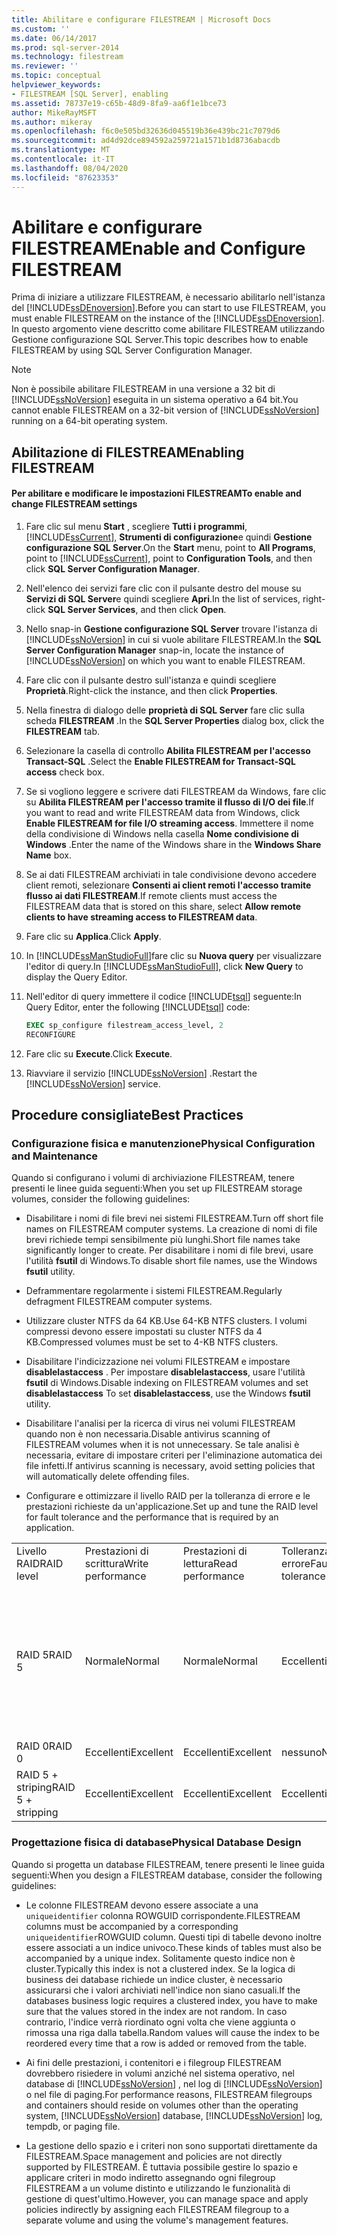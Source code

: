 ```yaml
---
title: Abilitare e configurare FILESTREAM | Microsoft Docs
ms.custom: ''
ms.date: 06/14/2017
ms.prod: sql-server-2014
ms.technology: filestream
ms.reviewer: ''
ms.topic: conceptual
helpviewer_keywords:
- FILESTREAM [SQL Server], enabling
ms.assetid: 78737e19-c65b-48d9-8fa9-aa6f1e1bce73
author: MikeRayMSFT
ms.author: mikeray
ms.openlocfilehash: f6c0e505bd32636d045519b36e439bc21c7079d6
ms.sourcegitcommit: ad4d92dce894592a259721a1571b1d8736abacdb
ms.translationtype: MT
ms.contentlocale: it-IT
ms.lasthandoff: 08/04/2020
ms.locfileid: "87623353"
---
```

# <a name="enable-and-configure-filestream"></a><span data-ttu-id="e2924-102">Abilitare e configurare FILESTREAM</span><span class="sxs-lookup"><span data-stu-id="e2924-102">Enable and Configure FILESTREAM</span></span>
  <span data-ttu-id="e2924-103">Prima di iniziare a utilizzare FILESTREAM, è necessario abilitarlo nell'istanza del [!INCLUDE[ssDEnoversion](../../includes/ssdenoversion-md.md)].</span><span class="sxs-lookup"><span data-stu-id="e2924-103">Before you can start to use FILESTREAM, you must enable FILESTREAM on the instance of the [!INCLUDE[ssDEnoversion](../../includes/ssdenoversion-md.md)].</span></span> <span data-ttu-id="e2924-104">In questo argomento viene descritto come abilitare FILESTREAM utilizzando Gestione configurazione SQL Server.</span><span class="sxs-lookup"><span data-stu-id="e2924-104">This topic describes how to enable FILESTREAM by using SQL Server Configuration Manager.</span></span>  
  
> [!NOTE]  
>  <span data-ttu-id="e2924-105">Non è possibile abilitare FILESTREAM in una versione a 32 bit di [!INCLUDE[ssNoVersion](../../includes/ssnoversion-md.md)] eseguita in un sistema operativo a 64 bit.</span><span class="sxs-lookup"><span data-stu-id="e2924-105">You cannot enable FILESTREAM on a 32-bit version of [!INCLUDE[ssNoVersion](../../includes/ssnoversion-md.md)] running on a 64-bit operating system.</span></span>  
  
##  <a name="enabling-filestream"></a><a name="enabling"></a> <span data-ttu-id="e2924-106">Abilitazione di FILESTREAM</span><span class="sxs-lookup"><span data-stu-id="e2924-106">Enabling FILESTREAM</span></span>  
  
#### <a name="to-enable-and-change-filestream-settings"></a><span data-ttu-id="e2924-107">Per abilitare e modificare le impostazioni FILESTREAM</span><span class="sxs-lookup"><span data-stu-id="e2924-107">To enable and change FILESTREAM settings</span></span>  
  
1.  <span data-ttu-id="e2924-108">Fare clic sul menu **Start** , scegliere **Tutti i programmi**, [!INCLUDE[ssCurrent](../../includes/sscurrent-md.md)], **Strumenti di configurazione**e quindi **Gestione configurazione SQL Server**.</span><span class="sxs-lookup"><span data-stu-id="e2924-108">On the **Start** menu, point to **All Programs**, point to [!INCLUDE[ssCurrent](../../includes/sscurrent-md.md)], point to **Configuration Tools**, and then click **SQL Server Configuration Manager**.</span></span>  
  
2.  <span data-ttu-id="e2924-109">Nell'elenco dei servizi fare clic con il pulsante destro del mouse su **Servizi di SQL Server**e quindi scegliere **Apri**.</span><span class="sxs-lookup"><span data-stu-id="e2924-109">In the list of services, right-click **SQL Server Services**, and then click **Open**.</span></span>  
  
3.  <span data-ttu-id="e2924-110">Nello snap-in **Gestione configurazione SQL Server** trovare l'istanza di [!INCLUDE[ssNoVersion](../../includes/ssnoversion-md.md)] in cui si vuole abilitare FILESTREAM.</span><span class="sxs-lookup"><span data-stu-id="e2924-110">In the **SQL Server Configuration Manager** snap-in, locate the instance of [!INCLUDE[ssNoVersion](../../includes/ssnoversion-md.md)] on which you want to enable FILESTREAM.</span></span>  
  
4.  <span data-ttu-id="e2924-111">Fare clic con il pulsante destro sull'istanza e quindi scegliere **Proprietà**.</span><span class="sxs-lookup"><span data-stu-id="e2924-111">Right-click the instance, and then click **Properties**.</span></span>  
  
5.  <span data-ttu-id="e2924-112">Nella finestra di dialogo delle **proprietà di SQL Server** fare clic sulla scheda **FILESTREAM** .</span><span class="sxs-lookup"><span data-stu-id="e2924-112">In the **SQL Server Properties** dialog box, click the **FILESTREAM** tab.</span></span>  
  
6.  <span data-ttu-id="e2924-113">Selezionare la casella di controllo **Abilita FILESTREAM per l'accesso Transact-SQL** .</span><span class="sxs-lookup"><span data-stu-id="e2924-113">Select the **Enable FILESTREAM for Transact-SQL access** check box.</span></span>  
  
7.  <span data-ttu-id="e2924-114">Se si vogliono leggere e scrivere dati FILESTREAM da Windows, fare clic su **Abilita FILESTREAM per l'accesso tramite il flusso di I/O dei file**.</span><span class="sxs-lookup"><span data-stu-id="e2924-114">If you want to read and write FILESTREAM data from Windows, click **Enable FILESTREAM for file I/O streaming access**.</span></span> <span data-ttu-id="e2924-115">Immettere il nome della condivisione di Windows nella casella **Nome condivisione di Windows** .</span><span class="sxs-lookup"><span data-stu-id="e2924-115">Enter the name of the Windows share in the **Windows Share Name** box.</span></span>  
  
8.  <span data-ttu-id="e2924-116">Se ai dati FILESTREAM archiviati in tale condivisione devono accedere client remoti, selezionare **Consenti ai client remoti l'accesso tramite flusso ai dati FILESTREAM**.</span><span class="sxs-lookup"><span data-stu-id="e2924-116">If remote clients must access the FILESTREAM data that is stored on this share, select **Allow remote clients to have streaming access to FILESTREAM data**.</span></span>  
  
9. <span data-ttu-id="e2924-117">Fare clic su **Applica**.</span><span class="sxs-lookup"><span data-stu-id="e2924-117">Click **Apply**.</span></span>  
  
10. <span data-ttu-id="e2924-118">In [!INCLUDE[ssManStudioFull](../../includes/ssmanstudiofull-md.md)]fare clic su **Nuova query** per visualizzare l'editor di query.</span><span class="sxs-lookup"><span data-stu-id="e2924-118">In [!INCLUDE[ssManStudioFull](../../includes/ssmanstudiofull-md.md)], click **New Query** to display the Query Editor.</span></span>  
  
11. <span data-ttu-id="e2924-119">Nell'editor di query immettere il codice [!INCLUDE[tsql](../../includes/tsql-md.md)] seguente:</span><span class="sxs-lookup"><span data-stu-id="e2924-119">In Query Editor, enter the following [!INCLUDE[tsql](../../includes/tsql-md.md)] code:</span></span>  
  
    ```sql  
    EXEC sp_configure filestream_access_level, 2  
    RECONFIGURE  
    ```  
  
12. <span data-ttu-id="e2924-120">Fare clic su **Execute**.</span><span class="sxs-lookup"><span data-stu-id="e2924-120">Click **Execute**.</span></span>  
  
13. <span data-ttu-id="e2924-121">Riavviare il servizio [!INCLUDE[ssNoVersion](../../includes/ssnoversion-md.md)] .</span><span class="sxs-lookup"><span data-stu-id="e2924-121">Restart the [!INCLUDE[ssNoVersion](../../includes/ssnoversion-md.md)] service.</span></span>  
  

  
##  <a name="best-practices"></a><a name="best"></a> <span data-ttu-id="e2924-122">Procedure consigliate</span><span class="sxs-lookup"><span data-stu-id="e2924-122">Best Practices</span></span>  
  
###  <a name="physical-configuration-and-maintenance"></a><a name="config"></a><span data-ttu-id="e2924-123">Configurazione fisica e manutenzione</span><span class="sxs-lookup"><span data-stu-id="e2924-123">Physical Configuration and Maintenance</span></span>  
 <span data-ttu-id="e2924-124">Quando si configurano i volumi di archiviazione FILESTREAM, tenere presenti le linee guida seguenti:</span><span class="sxs-lookup"><span data-stu-id="e2924-124">When you set up FILESTREAM storage volumes, consider the following guidelines:</span></span>  
  
-   <span data-ttu-id="e2924-125">Disabilitare i nomi di file brevi nei sistemi FILESTREAM.</span><span class="sxs-lookup"><span data-stu-id="e2924-125">Turn off short file names on FILESTREAM computer systems.</span></span> <span data-ttu-id="e2924-126">La creazione di nomi di file brevi richiede tempi sensibilmente più lunghi.</span><span class="sxs-lookup"><span data-stu-id="e2924-126">Short file names take significantly longer to create.</span></span> <span data-ttu-id="e2924-127">Per disabilitare i nomi di file brevi, usare l'utilità **fsutil** di Windows.</span><span class="sxs-lookup"><span data-stu-id="e2924-127">To disable short file names, use the Windows **fsutil** utility.</span></span>  
  
-   <span data-ttu-id="e2924-128">Deframmentare regolarmente i sistemi FILESTREAM.</span><span class="sxs-lookup"><span data-stu-id="e2924-128">Regularly defragment FILESTREAM computer systems.</span></span>  
  
-   <span data-ttu-id="e2924-129">Utilizzare cluster NTFS da 64 KB.</span><span class="sxs-lookup"><span data-stu-id="e2924-129">Use 64-KB NTFS clusters.</span></span> <span data-ttu-id="e2924-130">I volumi compressi devono essere impostati su cluster NTFS da 4 KB.</span><span class="sxs-lookup"><span data-stu-id="e2924-130">Compressed volumes must be set to 4-KB NTFS clusters.</span></span>  
  
-   <span data-ttu-id="e2924-131">Disabilitare l'indicizzazione nei volumi FILESTREAM e impostare **disablelastaccess** . Per impostare **disablelastaccess**, usare l'utilità **fsutil** di Windows.</span><span class="sxs-lookup"><span data-stu-id="e2924-131">Disable indexing on FILESTREAM volumes and set **disablelastaccess** To set **disablelastaccess**, use the Windows **fsutil** utility.</span></span>  
  
-   <span data-ttu-id="e2924-132">Disabilitare l'analisi per la ricerca di virus nei volumi FILESTREAM quando non è non necessaria.</span><span class="sxs-lookup"><span data-stu-id="e2924-132">Disable antivirus scanning of FILESTREAM volumes when it is not unnecessary.</span></span> <span data-ttu-id="e2924-133">Se tale analisi è necessaria, evitare di impostare criteri per l'eliminazione automatica dei file infetti.</span><span class="sxs-lookup"><span data-stu-id="e2924-133">If antivirus scanning is necessary, avoid setting policies that will automatically delete offending files.</span></span>  
  
-   <span data-ttu-id="e2924-134">Configurare e ottimizzare il livello RAID per la tolleranza di errore e le prestazioni richieste da un'applicazione.</span><span class="sxs-lookup"><span data-stu-id="e2924-134">Set up and tune the RAID level for fault tolerance and the performance that is required by an application.</span></span>  
  
||||||  
|-|-|-|-|-|  
|<span data-ttu-id="e2924-135">Livello RAID</span><span class="sxs-lookup"><span data-stu-id="e2924-135">RAID level</span></span>|<span data-ttu-id="e2924-136">Prestazioni di scrittura</span><span class="sxs-lookup"><span data-stu-id="e2924-136">Write performance</span></span>|<span data-ttu-id="e2924-137">Prestazioni di lettura</span><span class="sxs-lookup"><span data-stu-id="e2924-137">Read performance</span></span>|<span data-ttu-id="e2924-138">Tolleranza di errore</span><span class="sxs-lookup"><span data-stu-id="e2924-138">Fault tolerance</span></span>|<span data-ttu-id="e2924-139">Osservazioni</span><span class="sxs-lookup"><span data-stu-id="e2924-139">Remarks</span></span>|  
|<span data-ttu-id="e2924-140">RAID 5</span><span class="sxs-lookup"><span data-stu-id="e2924-140">RAID 5</span></span>|<span data-ttu-id="e2924-141">Normale</span><span class="sxs-lookup"><span data-stu-id="e2924-141">Normal</span></span>|<span data-ttu-id="e2924-142">Normale</span><span class="sxs-lookup"><span data-stu-id="e2924-142">Normal</span></span>|<span data-ttu-id="e2924-143">Eccellenti</span><span class="sxs-lookup"><span data-stu-id="e2924-143">Excellent</span></span>|<span data-ttu-id="e2924-144">Le prestazioni sono più elevate rispetto all'utilizzo di un unico disco o di JBOD e meno elevate rispetto all'utilizzo di RAID 0 o RAID 5 con striping.</span><span class="sxs-lookup"><span data-stu-id="e2924-144">Performance is better than one disk or JBOD; and less than RAID 0 or RAID 5 with striping.</span></span>|  
|<span data-ttu-id="e2924-145">RAID 0</span><span class="sxs-lookup"><span data-stu-id="e2924-145">RAID 0</span></span>|<span data-ttu-id="e2924-146">Eccellenti</span><span class="sxs-lookup"><span data-stu-id="e2924-146">Excellent</span></span>|<span data-ttu-id="e2924-147">Eccellenti</span><span class="sxs-lookup"><span data-stu-id="e2924-147">Excellent</span></span>|<span data-ttu-id="e2924-148">nessuno</span><span class="sxs-lookup"><span data-stu-id="e2924-148">None</span></span>||  
|<span data-ttu-id="e2924-149">RAID 5 + striping</span><span class="sxs-lookup"><span data-stu-id="e2924-149">RAID 5 + stripping</span></span>|<span data-ttu-id="e2924-150">Eccellenti</span><span class="sxs-lookup"><span data-stu-id="e2924-150">Excellent</span></span>|<span data-ttu-id="e2924-151">Eccellenti</span><span class="sxs-lookup"><span data-stu-id="e2924-151">Excellent</span></span>|<span data-ttu-id="e2924-152">Eccellenti</span><span class="sxs-lookup"><span data-stu-id="e2924-152">Excellent</span></span>|<span data-ttu-id="e2924-153">Opzione più costosa.</span><span class="sxs-lookup"><span data-stu-id="e2924-153">Most expensive option.</span></span>|  
  

  
###  <a name="physical-database-design"></a><a name="database"></a><span data-ttu-id="e2924-154">Progettazione fisica di database</span><span class="sxs-lookup"><span data-stu-id="e2924-154">Physical Database Design</span></span>  
 <span data-ttu-id="e2924-155">Quando si progetta un database FILESTREAM, tenere presenti le linee guida seguenti:</span><span class="sxs-lookup"><span data-stu-id="e2924-155">When you design a FILESTREAM database, consider the following guidelines:</span></span>  
  
-   <span data-ttu-id="e2924-156">Le colonne FILESTREAM devono essere associate a una `uniqueidentifier` colonna ROWGUID corrispondente.</span><span class="sxs-lookup"><span data-stu-id="e2924-156">FILESTREAM columns must be accompanied by a corresponding `uniqueidentifier`ROWGUID column.</span></span> <span data-ttu-id="e2924-157">Questi tipi di tabelle devono inoltre essere associati a un indice univoco.</span><span class="sxs-lookup"><span data-stu-id="e2924-157">These kinds of tables must also be accompanied by a unique index.</span></span> <span data-ttu-id="e2924-158">Solitamente questo indice non è cluster.</span><span class="sxs-lookup"><span data-stu-id="e2924-158">Typically this index is not a clustered index.</span></span> <span data-ttu-id="e2924-159">Se la logica di business dei database richiede un indice cluster, è necessario assicurarsi che i valori archiviati nell'indice non siano casuali.</span><span class="sxs-lookup"><span data-stu-id="e2924-159">If the databases business logic requires a clustered index, you have to make sure that the values stored in the index are not random.</span></span> <span data-ttu-id="e2924-160">In caso contrario, l'indice verrà riordinato ogni volta che viene aggiunta o rimossa una riga dalla tabella.</span><span class="sxs-lookup"><span data-stu-id="e2924-160">Random values will cause the index to be reordered every time that a row is added or removed from the table.</span></span>  
  
-   <span data-ttu-id="e2924-161">Ai fini delle prestazioni, i contenitori e i filegroup FILESTREAM dovrebbero risiedere in volumi anziché nel sistema operativo, nel database di [!INCLUDE[ssNoVersion](../../includes/ssnoversion-md.md)] , nel log di [!INCLUDE[ssNoVersion](../../includes/ssnoversion-md.md)] o nel file di paging.</span><span class="sxs-lookup"><span data-stu-id="e2924-161">For performance reasons, FILESTREAM filegroups and containers should reside on volumes other than the operating system, [!INCLUDE[ssNoVersion](../../includes/ssnoversion-md.md)] database, [!INCLUDE[ssNoVersion](../../includes/ssnoversion-md.md)] log, tempdb, or paging file.</span></span>  
  
-   <span data-ttu-id="e2924-162">La gestione dello spazio e i criteri non sono supportati direttamente da FILESTREAM.</span><span class="sxs-lookup"><span data-stu-id="e2924-162">Space management and policies are not directly supported by FILESTREAM.</span></span> <span data-ttu-id="e2924-163">È tuttavia possibile gestire lo spazio e applicare criteri in modo indiretto assegnando ogni filegroup FILESTREAM a un volume distinto e utilizzando le funzionalità di gestione di quest'ultimo.</span><span class="sxs-lookup"><span data-stu-id="e2924-163">However, you can manage space and apply policies indirectly by assigning each FILESTREAM filegroup to a separate volume and using the volume's management features.</span></span>  
  
  
